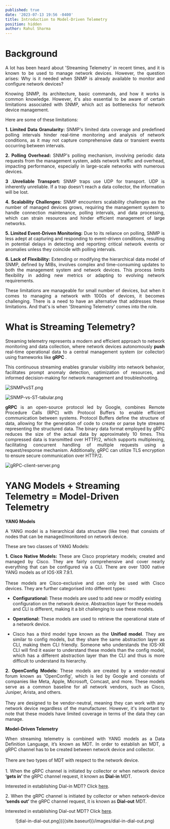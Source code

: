 ```yaml
---
published: true
date: '2023-07-13 19:56 -0400'
title: Introduction to Model-Driven Telemetry
position: hidden
author: Rahul Sharma
---
```

# Background

<p align="justify">A lot has been heard about 'Streaming Telemetry' in recent times, and it is known to be used to manage network devices. However, the question arises: Why is it needed when SNMP is already available to monitor and configure network devices?</p>

<p align="justify">Knowing SNMP, its architecture, basic commands, and how it works is common knowledge. However, it's also essential to be aware of certain limitations associated with SNMP, which act as bottlenecks for network device management.</p>
  
Here are some of these limitations:
  
<p align="justify"> <b>1. Limited Data Granularity:</b> SNMP's limited data coverage and predefined polling intervals hinder real-time monitoring and analysis of network conditions, as it may not capture comprehensive data or transient events occurring between intervals.</p>

<p align="justify"> <b>2. Polling Overhead:</b> SNMP's polling mechanism, involving periodic data requests from the management system, adds network traffic and overhead, impacting performance, especially in large-scale networks with numerous devices.</p>

<p align="justify"> <b>3 .Unreliable Transport:</b> SNMP traps use UDP for transport. UDP is inherently unreliable. If a trap doesn't reach a data collector, the information will be lost.</p>
  
<p align="justify"> <b>4. Scalability Challenges:</b> SNMP encounters scalability challenges as the number of managed devices grows, requiring the management system to handle connection maintenance, polling intervals, and data processing, which can strain resources and hinder efficient management of large networks.</p>

<p align="justify"> <b>5. Limited Event-Driven Monitoring:</b> Due to its reliance on polling, SNMP is less adept at capturing and responding to event-driven conditions, resulting in potential delays in detecting and reporting critical network events or anomalies unless they coincide with polling intervals.</p>

<p align="justify"> <b>6. Lack of Flexibility:</b> Extending or modifying the hierarchical data model of SNMP, defined by MIBs, involves complex and time-consuming updates to both the management system and network devices. This process limits flexibility in adding new metrics or adapting to evolving network requirements.</p>

<p align="justify">These limitations are manageable for small number of devices, but when it comes to managing a network with 1000s of devices, it becomes challenging. There is a need to have an alternative that addresses these limitations. And that's is when 'Streaming Telemetry' comes into the role.</p>

# What is Streaming Telemetry?

<p align="justify"> Streaming telemetry represents a modern and efficient approach to network monitoring and data collection, where network devices autonomously <b>push</b> real-time operational data to a central management system (or collector) using frameworks like <b>gRPC</b> .</p>

<p align="justify">This continuous streaming enables granular visibility into network behavior, facilitates prompt anomaly detection, optimization of resources, and informed decision-making for network management and troubleshooting.</p>

![SNMPvsST.png]({{site.baseurl}}/images/SNMPvsST.png)

![SNMP-vs-ST-tabular.png]({{site.baseurl}}/images/SNMP-vs-ST-tabular.png)

<p align="justify"> <b>gRPC</b> is an open-source protocol led by Google, combines Remote Procedure Calls (RPC) with Protocol Buffers to enable efficient communication between systems. Protocol Buffers define the structure of data, allowing for the generation of code to create or parse byte streams representing the structured data. The binary data format employed by gRPC reduces the size of the actual data by approximately 10 times. This compressed data is transmitted over HTTP/2, which supports multiplexing, facilitating concurrent handling of multiple requests using a request/response mechanism. Additionally, gRPC can utilize TLS encryption to ensure secure communication over HTTP/2.</p>


![gRPC-client-server.png]({{site.baseurl}}/images/gRPC-client-server.png)
# YANG Models + Streaming Telemetry = Model-Driven Telemetry

**YANG Models**

<p align="justify">A YANG model is a hierarchical data structure (like tree) that consists of nodes that can be managed/monitored on network device.</p>

These are two classes of YANG Models:

<p align="justify"> <b>1. Cisco Native Models:</b> These are Cisco proprietary models; created and managed by Cisco. They are fairly comprehensive and cover nearly everything that can be configured via a CLI. There are over 1300 native YANG models as of IOS-XR 7.9.1.
<br>
<br>  
These models are Cisco-exclusive and can only be used with Cisco devices. They are further categorised into different types:</p>

 - <b>Configurational:</b> These models are used to add new or modify existing configuration on the network device. Abstraction layer for these models and CLI is different, making it a bit challenging to use these models. 
        
 - <p align="justify"> <b>Operational:</b> These models are used to retrieve the operational state of a network device.</p>
 
 - <p align="justify">Cisco has a third model type known as the <b>Unified model</b>. They are similar to config models, but they share the same abstraction layer as CLI, making them CLI friendly. Someone who understands the IOS-XR CLI will find it easier to understand these models than the config model, which has a different abstraction layer than the CLI and thus is more difficult to understand its hierarchy.</p>

<p align="justify"> <b>2. OpenConfig Models:</b> These models are created by a vendor-neutral forum known as 'OpenConfig', which is led by Google and consists of companies like Meta, Apple, Microsoft, Comcast, and more. These models serve as a common baseline for all network vendors, such as Cisco, Juniper, Arista, and others.
<br>
<br>  
They are designed to be vendor-neutral, meaning they can work with any network device regardless of the manufacturer. However, it's important to note that these models have limited coverage in terms of the data they can manage.</p>


**Model-Driven Telemetry**

<p align="justify">When streaming telemetry is combined with YANG models as a Data Definition Language, it’s known as MDT. In order to establish an MDT, a gRPC channel has to be created between network device and collector.
<br>
<br>  
There are two types of MDT with respect to the network device. 
<br>
<br>  
1. When the gRPC channel is initiated by collector or when network device <b>‘gets in’</b> the gRPC channel request, it known as <b>Dial-in</b> MDT.</p>

Interested in establishing Dial-in MDT? Click [here](https://xrdocs.io/programmability/blogs/Dial-in-MDT-with-TIG/).

<p align="justify">2. When the gRPC channel is initiated by collector or when network-device <b>‘sends out’</b> the gRPC channel request, it is known as <b>Dial-out</b> MDT.</p>
  
Interested in establishing Dial-out MDT? Click [here](https://xrdocs.io/programmability/blogs/Dial-out-MDT-with-TIG/).
<p align="center">
![dial-in-dial-out.png]({{site.baseurl}}/images/dial-in-dial-out.png)
</p>
